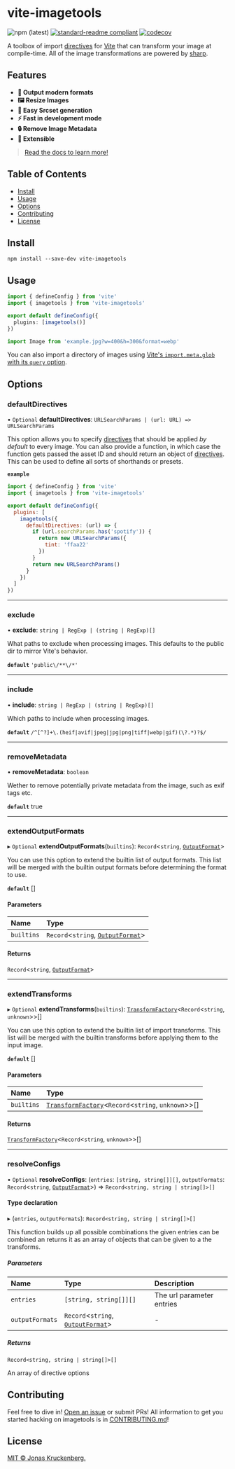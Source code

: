 # vite-imagetools

<!-- badges -->

![npm (latest)](https://img.shields.io/npm/v/vite-imagetools)
[![standard-readme compliant](https://img.shields.io/badge/readme%20style-standard-brightgreen.svg?style=flat-square)](https://github.com/RichardLitt/standard-readme)
[![codecov](https://codecov.io/gh/JonasKruckenberg/imagetools/branch/graph/badge.svg?token=bJrFBmuczA&flag=vite-imagetools)](https://codecov.io/gh/JonasKruckenberg/imagetools/)

A toolbox of import [directives](../../docs/directives.md) for [Vite](https://github.com/vitejs/vite) that can transform
your image at compile-time. All of the image transformations are powered by [sharp](https://sharp.pixelplumbing.com).

## Features

- **🚀 Output modern formats**
- **🖼 Resize Images**
- **🔗 Easy Srcset generation**
- **⚡️ Fast in development mode**
- **🔒 Remove Image Metadata**
- **🧩 Extensible**

> [Read the docs to learn more!](https://github.com/JonasKruckenberg/imagetools/blob/main/docs/README.md)

## Table of Contents

- [Install](#install)
- [Usage](#usage)
- [Options](#options)
- [Contributing](#contributing)
- [License](#license)

## Install

```
npm install --save-dev vite-imagetools
```

## Usage

```ts
import { defineConfig } from 'vite'
import { imagetools } from 'vite-imagetools'

export default defineConfig({
  plugins: [imagetools()]
})
```

```js
import Image from 'example.jpg?w=400&h=300&format=webp'
```

You can also import a directory of images using
[Vite's `import.meta.glob` with its `query` option](https://vitejs.dev/guide/features.html#custom-queries).

## Options

### defaultDirectives

• `Optional` **defaultDirectives**: `URLSearchParams | (url: URL) => URLSearchParams`

This option allows you to specify [directives](../../docs/directives.md) that should be applied _by default_ to every
image. You can also provide a function, in which case the function gets passed the asset ID and should return an object
of [directives](../../docs/directives.md). This can be used to define all sorts of shorthands or presets.

**`example`**

```js
import { defineConfig } from 'vite'
import { imagetools } from 'vite-imagetools'

export default defineConfig({
  plugins: [
    imagetools({
      defaultDirectives: (url) => {
        if (url.searchParams.has('spotify')) {
          return new URLSearchParams({
            tint: 'ffaa22'
          })
        }
        return new URLSearchParams()
      }
    })
  ]
})
```

---

### exclude

• **exclude**: `string | RegExp | (string | RegExp)[]`

What paths to exclude when processing images. This defaults to the public dir to mirror Vite's behavior.

**`default`** `'public\/**\/*'`

---

### include

• **include**: `string | RegExp | (string | RegExp)[]`

Which paths to include when processing images.

**`default`** `/^[^?]+\.(heif|avif|jpeg|jpg|png|tiff|webp|gif)(\?.*)?$/`

---

### removeMetadata

• **removeMetadata**: `boolean`

Wether to remove potentially private metadata from the image, such as exif tags etc.

**`default`** true

---

### extendOutputFormats

▸ `Optional` **extendOutputFormats**(`builtins`): `Record`<`string`,
[`OutputFormat`](../../docs/core/src/type-aliases/OutputFormat.md)\>

You can use this option to extend the builtin list of output formats. This list will be merged with the builtin output
formats before determining the format to use.

**`default`** []

#### Parameters

| Name       | Type                                                                                    |
| :--------- | :-------------------------------------------------------------------------------------- |
| `builtins` | `Record`<`string`, [`OutputFormat`](../../docs/core/src/type-aliases/OutputFormat.md)\> |

#### Returns

`Record`<`string`, [`OutputFormat`](../../docs/core/src/type-aliases/OutputFormat.md)\>

---

### extendTransforms

▸ `Optional` **extendTransforms**(`builtins`):
[`TransformFactory`](../../docs/core/src/type-aliases/TransformFactory.md)<`Record`<`string`, `unknown`\>\>[]

You can use this option to extend the builtin list of import transforms. This list will be merged with the builtin
transforms before applying them to the input image.

**`default`** []

#### Parameters

| Name       | Type                                                                                                          |
| :--------- | :------------------------------------------------------------------------------------------------------------ |
| `builtins` | [`TransformFactory`](../../docs/core/src/type-aliases/TransformFactory.md)<`Record`<`string`, `unknown`\>\>[] |

#### Returns

[`TransformFactory`](../../docs/core/src/type-aliases/TransformFactory.md)<`Record`<`string`, `unknown`\>\>[]

---

### resolveConfigs

• `Optional` **resolveConfigs**: (`entries`: `[string, string[]][]`, `outputFormats`: `Record`<`string`,
[`OutputFormat`](../core/src/README.md#outputformat)\>) => `Record<string, string | string[]>[]`

#### Type declaration

▸ (`entries`, `outputFormats`): `Record<string, string | string[]>[]`

This function builds up all possible combinations the given entries can be combined an returns it as an array of objects
that can be given to a the transforms.

##### Parameters

| Name            | Type                                                                      | Description               |
| :-------------- | :------------------------------------------------------------------------ | :------------------------ |
| `entries`       | `[string, string[]][]`                                                    | The url parameter entries |
| `outputFormats` | `Record`<`string`, [`OutputFormat`](../core/src/README.md#outputformat)\> | -                         |

##### Returns

`Record<string, string | string[]>[]`

An array of directive options

## Contributing

Feel free to dive in! [Open an issue](https://github.com/JonasKruckenberg/imagetools/issues/new) or submit PRs! All
information to get you started hacking on imagetools is in [CONTRIBUTING.md](../../CONTRIBUTING.md)!

## License

[MIT © Jonas Kruckenberg.](./LICENSE)
